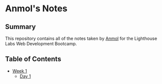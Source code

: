 # Anmol's Notes

## Summary

This repository contains all of the notes taken by [Anmol](https://github.com/tripathianmol) for the Lighthouse Labs Web Development Bootcamp.

## Table of Contents

* [Week 1](/Week_1)
    * [Day 1](/Week_1/Day_1)